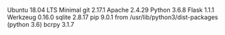 Ubuntu 18.04 LTS Minimal
git 2.17.1
Apache 2.4.29
Python 3.6.8
Flask 1.1.1
Werkzeug 0.16.0
sqlite 2.8.17
pip 9.0.1 from /usr/lib/python3/dist-packages (python 3.6)
bcrpy 3.1.7
